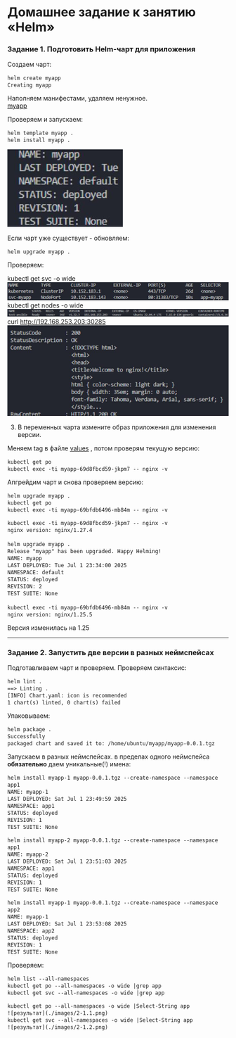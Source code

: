 # Домашнее задание к занятию «Helm»

### Задание 1. Подготовить Helm-чарт для приложения

Создаем чарт:  

```
helm create myapp  
Creating myapp
```

Наполняем манифестами, удаляем ненужное.  
[myapp](./myapp/)  

Проверяем и запускаем:  

```
helm template myapp .  
helm install myapp .  
```

![результат](./images/1-2.1.png)  

Если чарт уже существует - обновляем:

```
helm upgrade myapp .  
```

Проверяем:  

kubectl get svc -o wide  
![результат](./images/1-2.2.png)  
kubectl get nodes -o wide  
![результат](./images/1-2.3.png)  
curl <http://192.168.253.203:30285>  
![результат](./images/1-2.4.png)  

3. В переменных чарта измените образ приложения для изменения версии.

Меняем tag в файле [values](./myapp/values.yaml) , потом проверям текущую версию:  

```
kubectl get po  
kubectl exec -ti myapp-69d8fbcd59-jkpm7 -- nginx -v  
```

Апгрейдим чарт и снова проверяем версию:  

```
helm upgrade myapp .  
kubectl get po  
kubectl exec -ti myapp-69bfdb6496-mb84m -- nginx -v  
```

```
kubectl exec -ti myapp-69d8fbcd59-jkpm7 -- nginx -v
nginx version: nginx/1.27.4

helm upgrade myapp .
Release "myapp" has been upgraded. Happy Helming!
NAME: myapp
LAST DEPLOYED: Tue Jul 1 23:34:00 2025
NAMESPACE: default
STATUS: deployed
REVISION: 2
TEST SUITE: None

kubectl exec -ti myapp-69bfdb6496-mb84m -- nginx -v
nginx version: nginx/1.25.5
```

Версия изменилась на 1.25  

------

### Задание 2. Запустить две версии в разных неймспейсах

Подготавливаем чарт и проверяем.
Проверяем синтаксис:  

```
helm lint .
==> Linting .
[INFO] Chart.yaml: icon is recommended
1 chart(s) linted, 0 chart(s) failed  
```

Упаковываем:  

```
helm package .
Successfully
packaged chart and saved it to: /home/ubuntu/myapp/myapp-0.0.1.tgz 
```

Запускаем в разных неймспейсах. в пределах одного неймспейса **обязательно** даем уникальные(!) имена:  

```
helm install myapp-1 myapp-0.0.1.tgz --create-namespace --namespace app1
NAME: myapp-1
LAST DEPLOYED: Sat Jul 1 23:49:59 2025
NAMESPACE: app1
STATUS: deployed
REVISION: 1
TEST SUITE: None
```  

```
helm install myapp-2 myapp-0.0.1.tgz --create-namespace --namespace
app1
NAME: myapp-2
LAST DEPLOYED: Sat Jul 1 23:51:03 2025
NAMESPACE: app1
STATUS: deployed
REVISION: 1
TEST SUITE: None
```  

```
helm install myapp-1 myapp-0.0.1.tgz --create-namespace --namespace app2
NAME: myapp-1
LAST DEPLOYED: Sat Jul 1 23:53:08 2025
NAMESPACE: app2
STATUS: deployed
REVISION: 1
TEST SUITE: None
```

Проверяем:  

```
helm list --all-namespaces  
kubectl get po --all-namespaces -o wide |grep app  
kubectl get svc --all-namespaces -o wide |grep app  
```

```
kubectl get po --all-namespaces -o wide |Select-String app  
![результат](./images/2-1.1.png)  
kubectl get svc --all-namespaces -o wide |Select-String app  
![результат](./images/2-1.2.png)  
```
